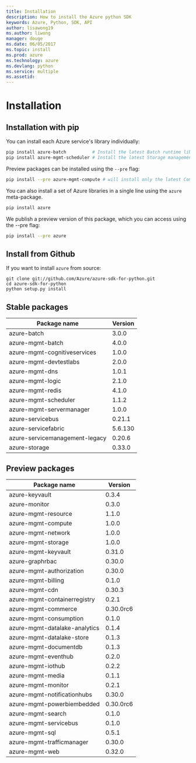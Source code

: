 ```yaml
---
title: Installation
description: How to install the Azure python SDK
keywords: Azure, Python, SDK, API
author: lisawong19
ms.author: liwong
manager: douge
ms.date: 06/05/2017
ms.topic: install
ms.prod: azure
ms.technology: azure
ms.devlang: python
ms.service: multiple
ms.assetid: 
---
```


# Installation

## Installation with pip

You can install each Azure service's library individually:

```bash
pip install azure-batch          # Install the latest Batch runtime library
pip install azure-mgmt-scheduler # Install the latest Storage management library
```

Preview packages can be installed using the `--pre` flag:

```bash
pip install --pre azure-mgmt-compute # will install only the latest Compute Management library
```

You can also install a set of Azure libraries in a single line using the
`azure` meta-package.

```bash
pip install azure
```

We publish a preview version of this package, which you can access using
the --pre flag:

```bash
pip install --pre azure
```

## Install from Github

If you want to install `azure` from source:

    git clone git://github.com/Azure/azure-sdk-for-python.git
    cd azure-sdk-for-python
    python setup.py install

## Stable packages
| Package name | Version |
|--------------|---------|
| azure-batch  |   3.0.0 |
|azure-mgmt-batch|	4.0.0|
|azure-mgmt-cognitiveservices|	1.0.0|
|azure-mgmt-devtestlabs|	2.0.0|
|azure-mgmt-dns	|1.0.1|
|azure-mgmt-logic|	2.1.0|
|azure-mgmt-redis|	4.1.0|
|azure-mgmt-scheduler|	1.1.2|
|azure-mgmt-servermanager|	1.0.0|
|azure-servicebus|	0.21.1|
|azure-servicefabric|	5.6.130|
|azure-servicemanagement-legacy|	0.20.6|
|azure-storage|	0.33.0|

## Preview packages
| Package name | Version |
|--------------|---------|
|azure-keyvault|	0.3.4|
|azure-monitor|	0.3.0|
|azure-mgmt-resource|	1.1.0|
|azure-mgmt-compute|	1.0.0|
|azure-mgmt-network|	1.0.0|
|azure-mgmt-storage|	1.0.0|
|azure-mgmt-keyvault|	0.31.0|
|azure-graphrbac|	0.30.0|
|azure-mgmt-authorization|	0.30.0|
|azure-mgmt-billing|	0.1.0|
|azure-mgmt-cdn|	0.30.3|
|azure-mgmt-containerregistry|	0.2.1|
|azure-mgmt-commerce|	0.30.0rc6|
|azure-mgmt-consumption|	0.1.0|
|azure-mgmt-datalake-analytics|	0.1.4|
|azure-mgmt-datalake-store|	0.1.3|
|azure-mgmt-documentdb|	0.1.3|
|azure-mgmt-eventhub|	0.2.0|
|azure-mgmt-iothub|	0.2.2|
|azure-mgmt-media|	0.1.1|
|azure-mgmt-monitor|	0.2.1|
|azure-mgmt-notificationhubs|	0.30.0|
|azure-mgmt-powerbiembedded|	0.30.0rc6|
|azure-mgmt-search|	0.1.0|
|azure-mgmt-servicebus|	0.1.0|
|azure-mgmt-sql|	0.5.1|
|azure-mgmt-trafficmanager|	0.30.0|
|azure-mgmt-web|	0.32.0|